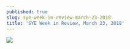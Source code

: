 ```yaml
---
published: true
slug: sye-week-in-review-march-23-2018
title: 'SYE Week in Review, March 23, 2018'
---
```

![]({{site.baseurl}}/media/prose-images/SYE%20weekly%20review%20Mar%2023.jpg)
